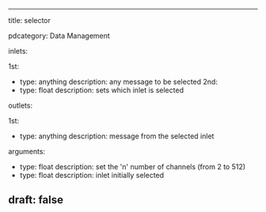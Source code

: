 --- 


title: selector

pdcategory: Data Management

inlets:

  1st:
  - type: anything
    description: any message to be selected
  2nd:
  - type: float
    description: sets which inlet is selected

outlets:

  1st:
  - type: anything
    description: message from the selected inlet

arguments:
  - type: float
    description: set the 'n' number of channels (from 2 to 512)
  - type: float
    description: inlet initially selected





draft: false
---
